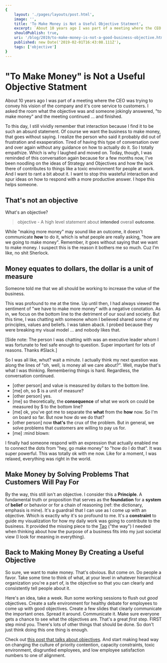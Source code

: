 ```yaml
---
{
    layout: './pages/layouts/post.html',
    image: '',
    title: 'To Make Money is Not a Useful Objective Statment',
    excerpt: `About 10 years ago I was part of a meeting where the CEO of the company was trying to convey his vision of the company and it's core service to customers. I asked the room what the objective was and someone jokingly answered, "to make money" and the meeting continued ... and finished.`,
    shouldPublish: true,
    uri: '/blog/2019/to-make-money-is-not-a-good-business-objective.html',
    published: new Date('2019-02-01T16:43:08.111Z'),
    tags: ['objective']
}
---
```

# "To Make Money" is Not a Useful Objective Statment

About 10 years ago I was part of a meeting where the CEO was trying to convey his vision of the company and it's core service to customers. I asked the room what the objective was and someone jokingly answered, "to make money" and the meeting continued ... and finished.

To this day, I still vividly remember that interaction because I find it to be such an absurd statement. Of course we want the business to make money, that goes without saying. I realize the person who said it probably did out of frustration and exasperation. Tired of having this type of conversation over and over again without any guidance on how to actually do it. So I totally empathize. Which is why I laughed and moved on. Today, though, I was reminded of this conversation again because for a few months now, I've been noodling on the ideas of Strategy and Objectives and how the lack there of contributes to things like a toxic environment for people at work. And I want to rant a bit about it. I want to stop this wasteful interaction and spur ideas on how to respond with a more productive answer. I hope this helps someone.

## That's not an objective

What's an objective?

> objective - A high level statement about **intended** overall **outcome**.

While "making more money" may sound like an outcome, it doesn't communicate **how** to do it, which is what people are really asking, "how are we going to make money". Remember, it goes without saying that we want to make money. I suspect this is the reason it bothers me so much. Cuz I'm like, no shit Sherlock.

## Money equates to dollars, the dollar is a unit of measure

Someone told me that we all should be working to increase the value of the business.

This was profound to me at the time. Up until then, I had always viewed the sentiment of "we have to make more money" with a negative conotation. As in, we focus on the bottom line to the detriment of our soul and society. But this time, I was chatting with someone whom I believed shared some of my principles, values and beliefs. I was taken aback. I probed because they were breaking my visual model ... and nobody likes that.

[Side note: The person I was chatting with was an executive leader whom I was fortunate to feel safe enough to question. Super important for lots of reasons. Thanks #Slack.]

So I was all like, whut? wait a minute. I actually think my next question was along the lines of "oh, well, is money all we care about?". Well, maybe that's what I was thinking. Remembering things is hard. Regardless, the conversation continued.

- [other person] and value is measured by dollars to the bottom line.
- [me] oh, so $ is a unit of measure?
- [other person] yes.
- [me] so theoretically, the **consequence** of what we work on could be measured by $ to the bottom line?
- [me] ok, you've got me to separate the **what** from the **how** now. So I'm on board so far. But now how do we do that?
- [other person] now **that's** the crux of the problem. But in general, we solve problems that customers are willing to pay us for.
- [me] :mind blown:

I finally had someone respond with an expression that actually enabled me to connect the dots from "hey, go make money" to "how do I do that". It was super powerful. This was totally ok with me now. Like for a moment, I was relaxed, everything was right in the world.

## Make Money by Solving Problems That Customers Will Pay For

By the way, this still isn't an objective. I consider this a **Principle**. A fundamental truth or proposition that serves as the **foundation** for a **system** of **belief** or behavior or for a chain of reasoning (ref: the dictionary, emphasis is mine). It's a guardrail that I can use as I come up with an objective. Which is exactly why it's so profound to me. It's a **constraint** to guide my visualization for how my daily work was going to contribute to the business. It provided the missing piece to the [Tao](https://en.wikipedia.org/wiki/Taoism) ("the way") I needed when thinking about how the purpose of a business fits into my just societal view (I look for meaning in everything).

## Back to Making Money By Creating a Useful Objective

So sure, we want to make money. That's obvious. But come on. Do people a favor. Take some time to think of what, at your level in whatever hierarchical organization you're a part of, is the objective so that you can clearly and consistently tell people about it.

Here's an idea, take a week. Run some working sessions to flush out *good* objectives. Create a safe environment for healthy debate for employees to come up with good objectives. Create a few slides that clearly communicate the important ones. Spread it around. Communicate it. Make sure everyone gets a chance to see what the objectives are. That's a great *first* step. FIRST step mind you. There's lots of other things that should be done. So don't just think doing this one thing is enough.

Check out [this post that talks about objectives](/blog/2018/spotify-agile-engineering-culture.html). And start making head way on changing the culture of priority contention, capacity constraints, toxic environment, disgruntled employees, and low employee satisfaction numbers to one of alignment.
